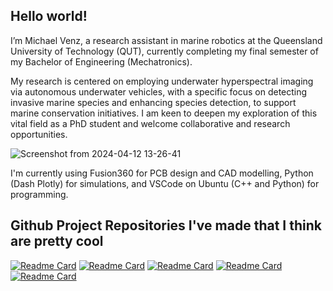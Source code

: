 <!---
roboticsmick/roboticsmick is a ✨ special ✨ repository because its `README.md` (this file) appears on your GitHub profile.
You can click the Preview link to take a look at your changes.
--->

<!-- HELLO WORLD -->
## Hello world!
I’m Michael Venz, a research assistant in marine robotics at the Queensland University of Technology (QUT), currently completing my final semester of my Bachelor of Engineering (Mechatronics). 

My research is centered on employing underwater hyperspectral imaging via autonomous underwater vehicles, with a specific focus on detecting invasive marine species and enhancing species detection, to support marine conservation initiatives. I am keen to deepen my exploration of this vital field as a PhD student and welcome collaborative and research opportunities.

![Screenshot from 2024-04-12 13-26-41](https://github.com/roboticsmick/roboticsmick/assets/70121687/4f8b9c35-cd02-4484-81db-172f88093207)

I'm currently using Fusion360 for PCB design and CAD modelling, Python (Dash Plotly) for simulations, and VSCode on Ubuntu (C++ and Python) for programming.

<!-- GITHUB PROJECTS -->
## Github Project Repositories I've made that I think are pretty cool
[![Readme Card](https://github-readme-stats.vercel.app/api/pin/?username=roboticsmick&repo=LOGICOMA_LOW_COST_ROCKET_TRACKER&theme=dracula)](https://github.com/roboticsmick/LOGICOMA_LOW_COST_ROCKET_TRACKER)
[![Readme Card](https://github-readme-stats.vercel.app/api/pin/?username=roboticsmick&repo=LOGICOMA_LOW_COST_ROCKET&theme=dracula)](https://github.com/roboticsmick/LOGICOMA_LOW_COST_ROCKET)
[![Readme Card](https://github-readme-stats.vercel.app/api/pin/?username=roboticsmick&repo=LSSR_RA&theme=dracula)](https://github.com/roboticsmick/LSSR_RA)
[![Readme Card](https://github-readme-stats.vercel.app/api/pin/?username=roboticsmick&repo=LSSR_GPS_BASE_STATION&theme=dracula)](https://github.com/roboticsmick/LSSR_GPS_BASE_STATION)
[![Readme Card](https://github-readme-stats.vercel.app/api/pin/?username=roboticsmick&repo=LSSR_GPS_TRACKER&theme=dracula)](https://github.com/roboticsmick/LSSR_GPS_TRACKER)
  
[cpp]: https://img.shields.io/badge/C/C++-black.svg?style=for-the-badge&logo=C%2B%2B&logoColor=wh
[cpp-url]: https://github.com/roboticsmick/LSR_RA
[pi]:https://img.shields.io/badge/-Raspberry%20Pi-C51A4A?style=for-the-badge&logo=Raspberry-Pi
[pi-url]: https://github.com/roboticsmick/LSR_RA
[vsc]:https://img.shields.io/badge/Visual%20Studio%20Code-0078d7.svg?style=for-the-badge&logo=visual-studio-code&logoColor=white
[vsc-url]: https://github.com/roboticsmick/LSR_RA
[plotly]:https://img.shields.io/badge/Dash%20Plotly-%233F4F75.svg?style=for-the-badge&logo=plotly&logoColor=white
[plotly-url]: https://roboticsmick.pythonanywhere.com/
[python]:https://img.shields.io/badge/Python-3670A0?style=for-the-badge&logo=python&logoColor=ffdd54
[python-url]: https://roboticsmick.pythonanywhere.com/
[pythonanywhere]:https://img.shields.io/badge/PYTHONANYWHERE-3670A0?style=for-the-badge&logo=python&logoColor=ffdd54
[pythonanywhere-url]: https://roboticsmick.pythonanywhere.com/

[patreon]:https://img.shields.io/badge/Patreon-F96854?style=for-the-badge&logo=patreon&logoColor=white
[patreon-url]: patreon.com/user?u=64698997
[LinkedIn]:https://img.shields.io/badge/linkedin-%230077B5.svg?style=for-the-badge&logo=linkedin&logoColor=white
[LinkedIn-url]: https://www.linkedin.com/in/roboticsmick/
[YouTube]:https://img.shields.io/badge/YouTube-%23FF0000.svg?style=for-the-badge&logo=YouTube&logoColor=white
[YouTube-url]: https://www.youtube.com/@logicomaspacerobotics
[Projects]:https://img.shields.io/badge/Project%20Log-%23117AC9.svg?style=for-the-badge&logo=WordPress&logoColor=white
[Projects-url]: https://roboticsmick.pythonanywhere.com/
[LSRtool]:https://img.shields.io/badge/LSR%20Toolbox-3670A0?style=for-the-badge&logo=python&logoColor=ffdd54
[LSRtool-url]: https://roboticsmick.pythonanywhere.com/
